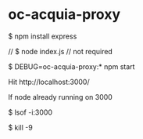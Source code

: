 # oc-acquia-proxy

$ npm install express

// $ node index.js // not required

$ DEBUG=oc-acquia-proxy:* npm start

Hit http://localhost:3000/


If node already running on 3000

$ lsof -i:3000

$ kill -9 <pid>
